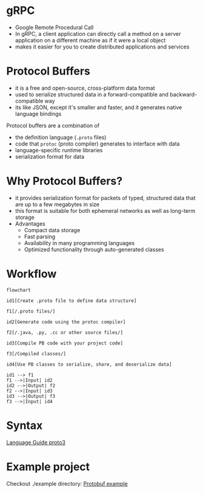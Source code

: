 # gRPC

- Google Remote Procedural Call
- In gRPC, a client application can directly call a method on a server application on a different machine as if it were a local object
- makes it easier for you to create distributed applications and services


# Protocol Buffers

- it is a free and open-source, cross-platform data format
- used to serialize structured data in a forward-compatible and backward-compatible way
- its like JSON, except it's smaller and faster, and it generates native language bindings

Protocol buffers are a combination of 
- the definition language (`.proto` files)
- code that `protoc` (proto compiler) generates to interface with data
- language-specific runtime libraries
- serialization format for data

# Why Protocol Buffers?
- it provides serialization format for packets of typed, structured data that are up to a few megabytes in size
- this format is suitable for both ephemeral networks as well as long-term storage
- Advantages
    - Compact data storage
    - Fast parsing
    - Availability in many programming languages
    - Optimized functionality through auto-generated classes

# Workflow

```mermaid
flowchart

id1[Create .proto file to define data structure]

f1[/.proto files/]

id2[Generate code using the protoc compiler]

f2[/.java, .py, .cc or other source files/]

id3[Compile PB code with your project code]

f3[/Compiled classes/]

id4[Use PB classes to serialize, share, and deserialize data]

id1 --> f1
f1 -->|Input| id2
id2 -->|Output| f2
f2 -->|Input| id3
id3 -->|Output| f3
f3 -->|Input| id4
```

# Syntax

[Language Guide proto3](https://protobuf.dev/programming-guides/proto3/)

# Example project

Checkout ./example directory: [Protobuf example](./example/) 
